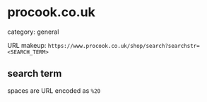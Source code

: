 # procook.co.uk

category: general

URL makeup: `https://www.procook.co.uk/shop/search?searchstr=<SEARCH_TERM>`

## search term
spaces are URL encoded as `%20`
